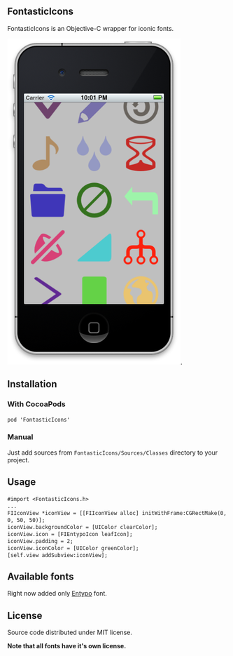 ## FontasticIcons

FontasticIcons is an Objective-C wrapper for iconic fonts.

![FontasticIcons example](https://github.com/AlexDenisov/FontasticIcons/blob/master/example.png?raw=true).

## Installation

### With CocoaPods

    pod 'FontasticIcons'

### Manual

Just add sources from `FontasticIcons/Sources/Classes` directory to your project.
 
## Usage

    #import <FontasticIcons.h>
    ...
    FIIconView *iconView = [[FIIconView alloc] initWithFrame:CGRectMake(0, 0, 50, 50)];
    iconView.backgroundColor = [UIColor clearColor];
    iconView.icon = [FIEntypoIcon leafIcon];
    iconView.padding = 2;
    iconView.iconColor = [UIColor greenColor];
    [self.view addSubview:iconView];
    
## Available fonts

Right now added only [Entypo](http://www.entypo.com/) font.

## License

Source code distributed under MIT license.

**Note that all fonts have it's own license.**

